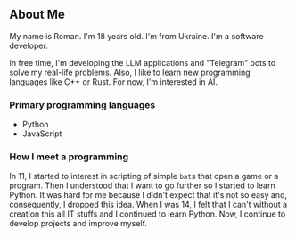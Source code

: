 ## About Me

My name is Roman. I'm 18 years old. I'm from Ukraine. I'm a software developer.

In free time, I'm developing the LLM applications and "Telegram" bots to solve my real-life problems. Also, I like to learn new programming languages like C++ or Rust. For now, I'm interested in AI.

### Primary programming languages
- Python
- JavaScript

### How I meet a programming
In 11, I started to interest in scripting of simple `bat`s that open a game or a program. Then I understood that I want to go further so I started to learn Python. It was hard for me because I didn't expect that it's not so easy and, consequently, I dropped this idea. When I was 14, I felt that I can't without a creation this all IT stuffs and I continued to learn Python. Now, I continue to develop projects and improve myself.
